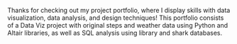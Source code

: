 Thanks for checking out my project portfolio, where I display skills with data visualization, data analysis, and design techniques! 
This portfolio consists of a Data Viz project with original steps and weather data using Python and Altair libraries, as well as SQL
analysis using library and shark databases.
